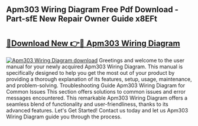 ## Apm303 Wiring Diagram Free Pdf Download - Part-sfE New Repair Owner Guide x8EFt

# <h2><a href="http://dfmweo6.blite.top/?on=Apm303+Wiring+Diagram">🔗Download New 👉🔴 Apm303 Wiring Diagram</a></h2>

[![Apm303 Wiring Diagram download](https://i.imgur.com/lujVjoI.png)](http://dfmweo6.blite.top/?on=Apm303+Wiring+Diagram)
Greetings and welcome to the user manual for your newly acquired Apm303 Wiring Diagram. This manual is specifically designed to help you get the most out of your product by providing a thorough explanation of its features, setup, usage, maintenance, and problem-solving. Troubleshooting Guide Apm303 Wiring Diagram for Common Issues This section offers solutions to common issues and error messages encountered. This remarkable Apm303 Wiring Diagram offers a seamless blend of functionality and user-friendliness, thanks to its advanced features. Let's Get Started! Contact us today and let us Apm303 Wiring Diagram guide you through the process.
